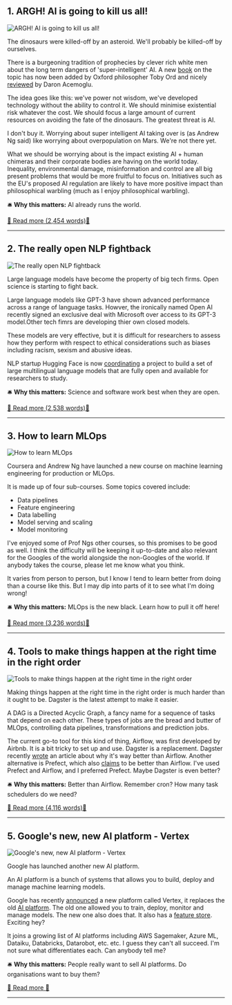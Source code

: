 ## 1. ARGH! AI is going to kill us all!

![ARGH! AI is going to kill us all!](https://ortom.co.uk/assets/images/newsletter/issue_20/stephen-leonardi-XqzLUKzg49c-unsplash.jpeg)

The dinosaurs were killed-off by an asteroid. We'll probably be killed-off by ourselves.

There is a burgeoning tradition of prophecies by clever rich white men about the long term dangers of 'super-intelligent' AI. A new [book](https://www.amazon.co.uk/dp/B082SXGJYC/) on the topic has now been added by  Oxford philosopher Toby Ord and nicely [reviewed](https://www.project-syndicate.org/onpoint/how-to-think-about-existential-and-immediate-risks-by-daron-acemoglu-2021-05) by Daron Acemoglu.

The idea goes like this: we've power not wisdom, we've developed technology without the ability to control it. We should minimise existential risk whatever the cost. We should focus a large amount of current resources on avoiding the fate of the dinosaurs. The greatest threat is AI.

I don't buy it. Worrying about super intelligent AI taking over is (as Andrew Ng said) like worrying about overpopulation on Mars. We're not there yet.

What we should be worrying about is the impact existing AI + human chimeras and their corporate bodies are having on the world today. Inequality, environmental damage, misinformation and control are all big present problems that would be more fruitful to focus on. Initiatives such as the EU's proposed AI regulation are likely to have more positive impact than philosophical warbling (much as I enjoy philosophical warbling).

🛎️ **Why this matters:** AI already runs the world.

[📖 Read more (2,454 words)📖](https://www.project-syndicate.org/onpoint/how-to-think-about-existential-and-immediate-risks-by-daron-acemoglu-2021-05)


---

## 2. The really open NLP fightback

![The really open NLP fightback](https://ortom.co.uk/assets/images/newsletter/issue_20/sid-balachandran-hXttDVCwyRA-unsplash.jpeg)

Large language models have become the property of big tech firms. Open science is starting to fight back.

Large language models like GPT-3 have shown advanced performance across a range of language tasks. Howver, the ironically named Open AI recently signed an exclusive deal with Microsoft over access to its GPT-3 model.Other tech fimrs are developing thier own closed models.

These models are very effective, but it is difficult for researchers to assess how they perform with respect to ethical considerations such as biases including racism, sexism and abusive ideas.

NLP startup Hugging Face is now [coordinating](https://bigscience.huggingface.co/en/#!index.md) a project to build a set of large multilingual language models that are fully open and available for researchers to study. 

🛎️ **Why this matters:** Science and software work best when they are open.

[📖 Read more (2,538 words)📖](https://www.technologyreview.com/2021/05/20/1025135/ai-large-language-models-bigscience-project/)


---

## 3. How to learn MLOps

![How to learn MLOps](https://ortom.co.uk/assets/images/newsletter/issue_20/tim-mossholder-WE_Kv_ZB1l0-unsplash.jpeg)

Coursera and Andrew Ng have launched a new course on machine learning engineering for production or MLOps.

It is made up of four sub-courses. Some topics covered include:

 - Data pipelines
 - Feature engineering
 - Data labelling
 - Model serving and scaling
 - Model monitoring

I've enjoyed some of Prof Ngs other courses, so this promises to be good as well. I think the difficulty will be keeping it up-to-date and also relevant for the Googles of the world alongside the non-Googles of the world. If anybody takes the course, please let me know what you think.

It varies from person to person, but I know I tend to learn better from doing than a course like this. But I may dip into parts of it to see what I'm doing wrong!

🛎️ **Why this matters:** MLOps is the new black. Learn how to pull it off here!

[📖 Read more (3,236 words)📖](https://www.coursera.org/specializations/machine-learning-engineering-for-production-mlops)


---

## 4. Tools to make things happen at the right time in the right order

![Tools to make things happen at the right time in the right order](https://ortom.co.uk/assets/images/newsletter/issue_20/1024px-Drag_Race_-_2019241185431_2019-08-29_Werner_Rennen_-_1281_-_AK8I8316.jpeg)

Making things happen at the right time in the right order is much harder than it ought to be. Dagster is the latest attempt to make it easier.

A DAG is a Directed Acyclic Graph, a fancy name for a sequence of tasks that depend on each other. These types of jobs are the bread and butter of MLOps, controlling data pipelines, transformations and prediction jobs.

The current go-to tool for this kind of thing, Airflow,  was first developed by Airbnb. It is a bit tricky to set up and use. Dagster is a replacement. Dagster recently [wrote](https://dagster.io/blog/dagster-airflow) an article about why it's way better than Airflow. Another alternative is Prefect, which also [claims](https://docs.prefect.io/core/getting_started/why-not-airflow.html) to be better than Airflow. I've used Prefect and Airflow, and I preferred Prefect. Maybe Dagster is even better?

🛎️ **Why this matters:** Better than Airflow. Remember cron? How many task schedulers do we need?

[📖 Read more (4,116 words)📖](https://dagster.io/blog/dagster-airflow)


---

## 5. Google's new, new AI platform - Vertex

![Google's new, new AI platform - Vertex](https://ortom.co.uk/assets/images/newsletter/issue_20/Penrose_vertex_figures.png)

Google has launched another new AI platform.

An AI platform is a bunch of systems that allows you to build, deploy and manage machine learning models. 

Google has recently [announced](https://cloud.google.com/press-releases/2021/0518/vertex-ai-launches) a new platform called Vertex, it replaces the old [AI platform](https://cloud.google.com/ai-platform/docs/technical-overview). The old one allowed you to train, deploy, monitor and manage models. The new one also does that. It also has a [feature store](https://ortom.co.uk/mlops/2021/05/11/item-5-what-the-hell-is-a-feature-store.html). Exciting hey?

It joins a growing list of AI platforms including AWS Sagemaker, Azure ML, Dataiku, Databricks, Datarobot, etc. etc. I guess they can't all succeed. I'm not sure what differentiates each. Can anybody tell me?

🛎️ **Why this matters:** People really want to sell AI platforms. Do organisations want to buy them?

[📖 Read more 📖](https://techcrunch.com/2021/05/18/google-cloud-launches-vertex-a-new-managed-machine-learning-platform/)


---